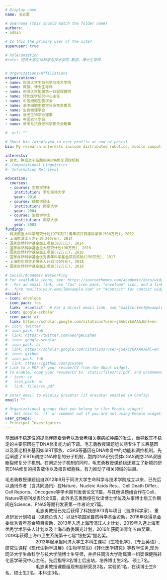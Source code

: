 ```yaml
---
# Display name
name: 毛志勇

# Username (this should match the folder name)
authors:
- admin

# Is this the primary user of the site?
superuser: true

# Role/position
#role: 同济大学生命科学与技术学院-教授、博士生导师


# Organizations/Affiliations
organizations:
- name: 同济大学生命科学与技术学院
- name: 教授、博士生导师
- name: 同济大学附属第一妇婴保健院
- name: 转化医学研究中心主任
- name: 中国细胞生物学会
- name: 衰老细胞生物学分会常务委员
- name: 生物物理学会
- name: 衰老生物学会理事
- name: 中国老年学会
- name: 衰老与抗衰老科学委员会理事

#  url: ""

# Short bio (displayed in user profile at end of posts)
bio: My research interests include distributed robotics, mobile computing and programmable matter.

interests:
- 衰老、肿瘤及干细胞相关DNA修复调控机制
#- Computational Linguistics
#- Information Retrieval

education:
  courses:
  - course: 生物学博士
    institution: 罗切斯特大学
    year: 2010
  - course: 植物学硕士
    institution: 南京大学
    year: 2004
  - course: 生物学学士
    institution: 南京大学
    year: 2002
fundings:
- 科技部重大科学研究计划(973项目)青年项目首席科学家(500万元), 2012
- 上海市浦江人才计划(20万元), 2014
- 国家自然科学基金面上项目(80万元), 2014
- 国家自然科学基金重大研究计划(90万元), 2016
- 国家自然科学基金面上项目(72万元), 2016
- 国家自然科学基金优秀青年科学基金项目资助(150万元), 2017
- 上海市优秀学术带头人计划(40万元), 2018
- 国家自然科学基金面上项目(72万元), 2018

# Social/Academic Networking
# For available icons, see: https://sourcethemes.com/academic/docs/widgets/#icons
#   For an email link, use "fas" icon pack, "envelope" icon, and a link in the
#   form "mailto:your-email@example.com" or "#contact" for contact widget.
social:
- icon: envelope
  icon_pack: fas
  link: '#contact'  # For a direct email link, use "mailto:test@example.org".
- icon: google-scholar
  icon_pack: ai
  link: https://scholar.google.com/citations?user=jSAkCrkAAAAJ&hl=en
#- icon: twitter
#  icon_pack: fab
#  link: https://twitter.com/GeorgeCushen
#- icon: google-scholar
#  icon_pack: ai
#  link: https://scholar.google.com/citations?user=jSAkCrkAAAAJ&hl=en
#- icon: github
#  icon_pack: fab
#  link: https://github.com/gcushen
# Link to a PDF of your resume/CV from the About widget.
# To enable, copy your resume/CV to `static/files/cv.pdf` and uncomment the lines below.  
# - icon: cv
#   icon_pack: ai
#   link: files/cv.pdf

# Enter email to display Gravatar (if Gravatar enabled in Config)
email: ""
  
# Organizational groups that you belong to (for People widget)
#   Set this to `[]` or comment out if you are not using People widget.  
user_groups:
- Principal Investigators
---
```

基因组不稳定性的提高伴随着衰老以及衰老相关疾病如肿瘤的发生，而导致其不稳定的主要原因在于DNA修复能力的下调。毛志勇教授课题组长期专注于长寿基因以及衰老相关基因如SIRT家族、cGAS等基因在DNA修复中的功能和调控机制。先后阐述了SIRT6调控DNA修复的分子机制，胞内DNA识别受体cGAS调控DNA双链断裂修复分子机制。在阐述分子机制的同时，毛志勇教授课题组还建立了新颖的研究DNA修复的报告载体以及报告细胞株，有力推动了相关领域的进展。  

毛志勇教授课题组自2012年9月于同济大学生命科学与技术学院成立以来，已先后以通讯作者（含共同通讯）在Nature、Nucleic Acids Res.、Cell Death Differ.、Cell Reports、Oncogene等学术期刊发表论文11篇，与其他课题组合作在Cell、Nature等期刊发表论文6篇，此外毛志勇教授在攻读博士学位及从事博士后工作期间在Science、PNAS等期刊发表第一作者论文7篇。  
&emsp;&emsp;&emsp;&emsp;&emsp;&emsp;&emsp;毛志勇教授已先后获得了科技部973青年项目（首席科学家）、重点研发计划项目（课题负责人）以及5项国家自然科学基金资助，2016年获得基金委优秀青年基金项目资助，2013年入选上海市浦江人才计划，2019年入选上海市优秀学术带头人计划以及上海市教委曙光计划，2016年获同济青年五四奖章，2019年获得上海市卫生系统第十七届“银蛇奖”提名奖。   
&emsp;&emsp;&emsp;&emsp;&emsp;&emsp;&emsp;2012年起承担同济大学生本科生课程《生物化学》、《专业英语》,研究生课程《现代生物学进展》《生物学前沿》《转化医学研究》等教学任务,现为同济大学生命科学与技术学院博士生导师，并担任同济大学附属第一妇婴保健院转化医学研究中心主任。先后指导3名博士后出站，培养博士生3名、硕士7名。  
&emsp;&emsp;&emsp;&emsp;&emsp;&emsp;&emsp;毛志勇教授课题组现有副研究员2名，实验员1名，在读博士生8名、硕士生2名、本科生3名。
